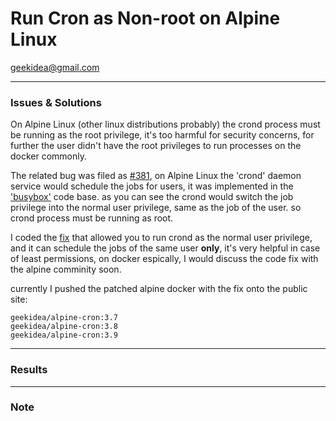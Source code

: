 # Run Cron as Non-root on Alpine Linux

geekidea@gmail.com

---

### Issues & Solutions
On Alpine Linux (other linux distributions probably) the crond process must be 
running as the root privilege, it's too harmful for security concerns, for 
further the user didn't have the root privileges to run processes on the docker 
commonly.

The related bug was filed as [#381](https://github.com/gliderlabs/docker-alpine/issues/381),
on Alpine Linux the 'crond' daemon service would schedule the jobs for users, 
it was implemented in the ['busybox'](https://github.com/mirror/busybox/blob/master/miscutils/crond.c) code base.
as you can see the crond would switch the job privilege into the normal user 
privilege, same as the job of the user. so crond process must be running as 
root.

I coded the [fix](https://github.com/inter169/busybox/commit/ccfc894f0c9430ab346c07c98e441efb105fbba5)
that allowed you to run crond as the normal user privilege, and it can 
schedule the jobs of the same user **only**, it's very helpful in case of least
permissions, on docker espically, I would discuss the code fix with the alpine 
comminity soon.

currently I pushed the patched alpine docker with the fix onto the public site:
```
geekidea/alpine-cron:3.7
geekidea/alpine-cron:3.8
geekidea/alpine-cron:3.9
```
---

### Results

---

### Note
